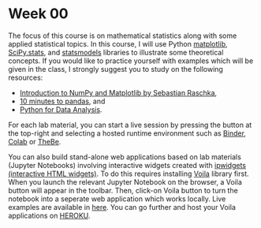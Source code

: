 # Week 00

The focus of this course is on mathematical statistics along with some applied statistical topics. 
In this course, I will use Python [matplotlib](https://matplotlib.org/), [SciPy.stats](https://docs.scipy.org/doc/scipy/reference/stats.html), and [statsmodels](https://www.statsmodels.org/stable/index.html) libraries to illustrate some theoretical concepts. If you would like to practice yourself with examples which will be given in the class, I strongly suggest you to
study on  the following resources:

- [Introduction to NumPy and Matplotlib by Sebastian Raschka](https://sebastianraschka.com/blog/2020/numpy-intro.html),
- [10 minutes to pandas](https://pandas.pydata.org/pandas-docs/stable/user_guide/10min.html), and
- [Python for Data Analysis](https://wesmckinney.com/book/).

For each lab material, you can start a live session by pressing the <i class="fas fa-rocket" title="rocket"></i> button at the top-right and selecting a hosted runtime environment such as [Binder](https://mybinder.org/), [Colab](https://colab.research.google.com/?utm_source=scs-index) or [TheBe](https://thebe.readthedocs.io/en/latest/). 

You can also build stand-alone web applications based on lab materials (Jupyter Notebooks) involving interactive widgets created with [ipwidgets (interactive HTML widgets)](https://ipywidgets.readthedocs.io/en/latest/). To do this requires installing [Voila](https://voila.readthedocs.io/en/stable/) library first. When you launch the relevant Jupyter Notebook on the browser, a Voila button will appear in the toolbar. Then, click-on Voila button to turn the notebook into a seperate web application which works locally.  Live examples are available in [here](https://github.com/voila-dashboards/voila). You can go further and host your Voila applications on [HEROKU](https://www.heroku.com/).